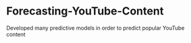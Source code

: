 # Forecasting-YouTube-Content
Developed many predictive models in order to predict popular YouTube content
